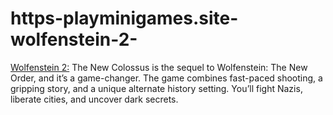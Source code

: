 # https-playminigames.site-wolfenstein-2-
[Wolfenstein 2:](https://playminigames.site/wolfenstein-2/) The New Colossus is the sequel to Wolfenstein: The New Order, and it’s a game-changer. The game combines fast-paced shooting, a gripping story, and a unique alternate history setting. You’ll fight Nazis, liberate cities, and uncover dark secrets.
